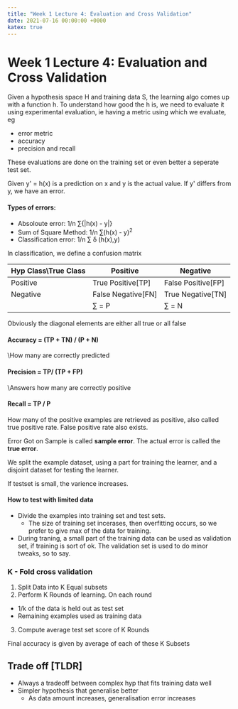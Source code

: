```yaml
---
title: "Week 1 Lecture 4: Evaluation and Cross Validation"
date: 2021-07-16 00:00:00 +0000
katex: true
---
```

# Week 1 Lecture 4: Evaluation and Cross Validation

Given a hypothesis space H and training data S, the learning algo comes up with a function h. To understand how good the h is, we need to evaluate it using experimental evaluation, ie having a metric using which we evaluate, eg 
- error metric
- accuracy
- precision and recall

These evaluations are done on the training set or even better a seperate test set.

Given y' = h(x) is a prediction on x and y is the actual value. If y' differs from y, we have an error.

#### Types of errors:
- Absoloute error: 1/n &sum;{|h(x) - y|}
- Sum of Square Method: 1/n &sum;(h(x) - y)<sup>2</sup>
- Classification error: 1/n &sum; &delta; (h(x),y)

In classification, we define a confusion matrix

| Hyp Class\True Class | Positive | Negative |
| -- | -- | -- |
| Positive | True Positive[TP] | False Positive[FP] |
| Negative | False Negative[FN] | True Negative[TN] |
| | &sum; = P | &sum; = N |


Obviously the diagonal elements are either all true or all false

#### Accuracy = (TP + TN) / (P + N)

\\How many are correctly predicted

#### Precision = TP/ (TP + FP)

\\Answers how many are correctly positive

#### Recall = TP / P


How many of the positive examples are retrieved as positive, also called true positive rate. False positive rate also exists.

Error Got on Sample is called **sample error**. The actual error is called the **true error**.

We split the example dataset, using a part for training the learner, and a disjoint dataset for testing the learner. 

If testset is small, the varience increases.

#### How to test with limited data

- Divide the examples into training set and test sets. 
  - The size of training set incerases, then overfitting occurs, so we prefer to give max of the data for training.
- During traning, a small part of the training data can be used as validation set, if training is sort of ok. The validation set is used to do minor tweaks, so to say.

### K - Fold cross validation

1. Split Data into K Equal subsets
2. Perform K Rounds of learning. On each round
  - 1/k of the data is held out as test set
  - Remaining examples used as training data 
3. Compute average test set score of K Rounds 

Final accuracy is given by average of each of these K Subsets

## Trade off [TLDR]

- Always a tradeoff between complex hyp that fits training data well
- Simpler hypothesis that generalise better
  - As data amount increases, generalisation error increases
